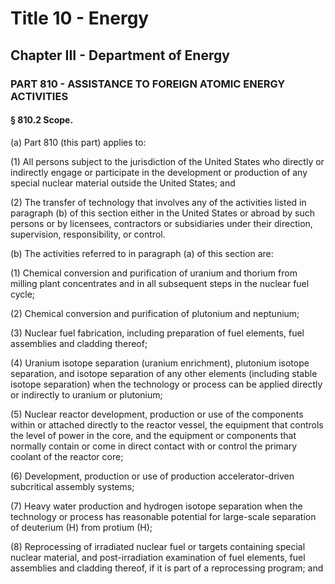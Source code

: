 
# Title 10 - Energy
## Chapter III - Department of Energy
### PART 810 - ASSISTANCE TO FOREIGN ATOMIC ENERGY ACTIVITIES
#### § 810.2 Scope.

(a) Part 810 (this part) applies to:

(1) All persons subject to the jurisdiction of the United States who directly or indirectly engage or participate in the development or production of any special nuclear material outside the United States; and

(2) The transfer of technology that involves any of the activities listed in paragraph (b) of this section either in the United States or abroad by such persons or by licensees, contractors or subsidiaries under their direction, supervision, responsibility, or control.

(b) The activities referred to in paragraph (a) of this section are:

(1) Chemical conversion and purification of uranium and thorium from milling plant concentrates and in all subsequent steps in the nuclear fuel cycle;

(2) Chemical conversion and purification of plutonium and neptunium;

(3) Nuclear fuel fabrication, including preparation of fuel elements, fuel assemblies and cladding thereof;

(4) Uranium isotope separation (uranium enrichment), plutonium isotope separation, and isotope separation of any other elements (including stable isotope separation) when the technology or process can be applied directly or indirectly to uranium or plutonium;

(5) Nuclear reactor development, production or use of the components within or attached directly to the reactor vessel, the equipment that controls the level of power in the core, and the equipment or components that normally contain or come in direct contact with or control the primary coolant of the reactor core;

(6) Development, production or use of production accelerator-driven subcritical assembly systems;

(7) Heavy water production and hydrogen isotope separation when the technology or process has reasonable potential for large-scale separation of deuterium (H) from protium (H);

(8) Reprocessing of irradiated nuclear fuel or targets containing special nuclear material, and post-irradiation examination of fuel elements, fuel assemblies and cladding thereof, if it is part of a reprocessing program; and
